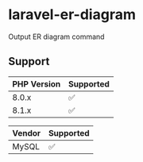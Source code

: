 # laravel-er-diagram

Output ER diagram command

## Support

| PHP Version | Supported      |
| ------- | ------------------ |
| 8.0.x   | :white_check_mark: |
| 8.1.x   | :white_check_mark: |


| Vendor | Supported      |
|--------| ------------------ |
| MySQL  | :white_check_mark: |
